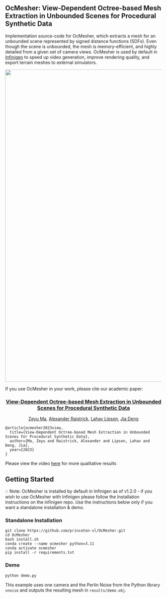 ## OcMesher: View-Dependent Octree-based Mesh Extraction in Unbounded Scenes for Procedural Synthetic Data

Implementation source-code for <it>OcMesher</it>, which extracts a mesh for an unbounded scene represented by signed distance functions (SDFs). Even though the scene is unbounded, the mesh is memory-efficient, and highly detailed from a given set of camera views. OcMesher is used by default in [Infinigen](https://github.com/princeton-vl/infinigen) to speed up video generation, improve rendering quality, and export terrain meshes to external simulators.

<img src=".github/OcMesher.png" width='1000'>

If you use OcMesher in your work, please cite our academic paper:

<h3 align="center">
    <a href="https://arxiv.org/abs/2312.08364">
        View-Dependent Octree-based Mesh Extraction in Unbounded Scenes for Procedural Synthetic Data
    </a>
</h3>
<p align="center">
    <a href="https://mazeyu.github.io/">Zeyu Ma</a>, 
    <a href="http://araistrick.com/">Alexander Raistrick</a>, 
    <a href="https://www.lahavlipson.com/">Lahav Lipson</a>, 
    <a href="http://www.cs.princeton.edu/~jiadeng">Jia Deng</a><br>
</p>

```
@article{ocmesher2023view,
  title={View-Dependent Octree-based Mesh Extraction in Unbounded Scenes for Procedural Synthetic Data},
  author={Ma, Zeyu and Raistrick, Alexander and Lipson, Lahav and Deng, Jia},
  year={2023}
}
```

Please view the video [here](https://youtu.be/YA1c5L0Ncuw) for more qualitative results

## Getting Started

:bulb: Note: OcMesher is installed by default in Infinigen as of v1.2.0 - if you wish to use OcMesher with Infinigen please follow the Installation instructions on the infinigen repo. Use the instructions below only if you want a standalone installation & demo. 

### Standalone Installation

```
git clone https://github.com/princeton-vl/OcMesher.git
cd OcMesher
bash install.sh
conda create --name ocmesher python=3.11
conda activate ocmesher
pip install -r requirements.txt
```


### Demo

```
python demo.py
```

This example uses one camera and the Perlin Noise from the Python library `vnoise` and outputs the resulting mesh in `results/demo.obj`.
